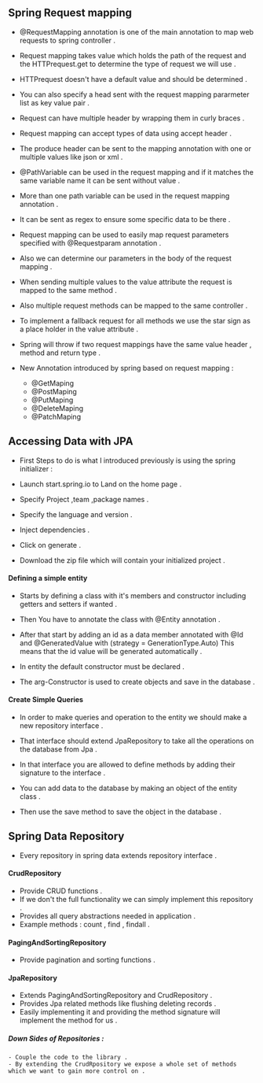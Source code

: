 ## Spring Request mapping 

- @RequestMapping annotation is one of the main annotation to map web requests to spring controller .

- Request mapping takes value which holds the path of the request and the HTTPrequest.get to determine the type of request we will use .

- HTTPrequest doesn't have a default value and should be determined .

- You can also specify a head sent with the request mapping pararmeter list as key value pair .

- Request can have multiple header by wrapping them in curly braces .

- Request mapping can accept types of data using accept header .

- The produce header can be sent to the mapping annotation with one or multiple values like json or xml .

- @PathVariable can be used in the request mapping and if it matches the same variable name it can be sent without value .

- More than one path variable can be used in the request mapping annotation .

- It can be sent as regex to ensure some specific data to be there .

- Request mapping can be used to easily map request parameters specified with @Requestparam annotation .

- Also we can determine our parameters in the body of the request mapping .

- When sending multiple values to the value attribute the request is mapped to the same method .

- Also multiple request methods can be mapped to the same controller . 

- To implement a fallback request for all methods we use the star sign as a place holder in the value attribute .

- Spring will throw if two request mappings have the same value header , method and return type .

- New Annotation introduced by spring based on request mapping : 
    - @GetMaping
    - @PostMaping
    - @PutMaping
    - @DeleteMaping
    - @PatchMaping


## Accessing Data with JPA

- First Steps to do is what I introduced previously is using the spring initializer : 

- Launch start.spring.io to Land on the home page .
- Specify Project ,team ,package names .
- Specify the language and version .
- Inject dependencies .
- Click on generate .
- Download the zip file which will contain your initialized project .


#### Defining a simple entity

- Starts by defining a class with it's members and constructor including getters and setters if wanted .

- Then You have to annotate the class with @Entity annotation .

- After that start by adding an id as a data member annotated with @Id and @GeneratedValue with (strategy = GenerationType.Auto) 
This means that the id value will be generated automatically .

- In entity the default constructor must be declared .

- The arg-Constructor is used to create objects and save in the database .


#### Create Simple Queries

- In order to make queries and operation to the entity we should make a new repository interface .

- That interface should extend JpaRepository to take all the operations on the database from Jpa .

- In that interface you are allowed to define methods by adding their signature to the interface .

- You can add data to the database by making an object of the entity class .

- Then use the save method to save the object in the database .


## Spring Data Repository 

- Every repository in spring data extends repository interface . 

#### CrudRepository

- Provide CRUD functions .
- If we don't the full functionality we can simply implement this repository .
- Provides all query abstractions needed in application .
- Example methods : count , find , findall .


#### PagingAndSortingRepository

- Provide pagination and sorting functions .

#### JpaRepository

- Extends  PagingAndSortingRepository and CrudRepository .
- Provides Jpa related methods like flushing deleting records .
- Easily implementing it and providing the method signature will implement the method for us .


##### Down Sides of Repositories : 
    - Couple the code to the library . 
    - By extending the CrudRpository we expose a whole set of methods which we want to gain more control on .
